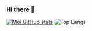 ### Hi there 👋


[![Moi GitHub stats](https://github-readme-stats.vercel.app/api?username=Talahatu&show_icons=true&theme=radical&rank_icon=github)](https://github.com/Talahatu/github-readme-stats)
![Top Langs](https://github-readme-stats.vercel.app/api/top-langs/?username=Talahatu&size_weight=0.5&count_weight=0.5&theme=radical&layout=compact)
<!--
**Talahatu/Talahatu** is a ✨ _special_ ✨ repository because its `README.md` (this file) appears on your GitHub profile.

Here are some ideas to get you started:

- 🔭 I’m currently working on ...
- 🌱 I’m currently learning ...
- 👯 I’m looking to collaborate on ...
- 🤔 I’m looking for help with ...
- 💬 Ask me about ...
- 📫 How to reach me: ...
- 😄 Pronouns: ...
- ⚡ Fun fact: ...
-->
